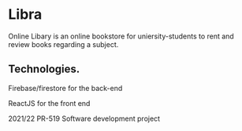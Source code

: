 # Libra

Online Libary is an online bookstore for uniersity-students to rent and review books regarding a subject.

## Technologies.

Firebase/firestore for the back-end

ReactJS for the front end











2021/22 PR-519 Software development project
